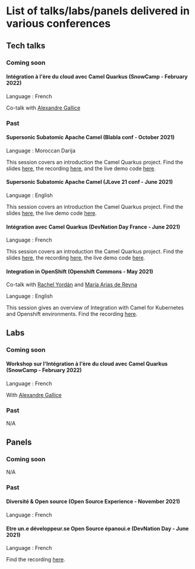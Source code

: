 # List of talks/labs/panels delivered in various conferences

## Tech talks

### Coming soon

#### Intégration à l'ère du cloud avec Camel Quarkus (SnowCamp - February 2022)

Language : French

Co-talk with [Alexandre Gallice](https://github.com/aldettinger)

### Past 

#### Supersonic Subatomic Apache Camel (Blabla conf - October 2021)

Language : Moroccan Darija

This session covers an introduction the Camel Quarkus project. Find the slides [here](https://github.com/zbendhiba/conference-talks/blob/main/2021/CQ-Blablaconf-20211029.pdf), the recording [here](https://youtu.be/BknWFNCCzEM), and the live demo code [here](https://github.com/zbendhiba/telegram-kafka).

#### Supersonic Subatomic Apache Camel (JLove 21 conf - June 2021)

Language : English

This session covers an introduction the Camel Quarkus project. Find the slides [here](https://github.com/zbendhiba/conference-talks/blob/main/2021/cq-jLove2021.pdf), the live demo code [here](https://github.com/zbendhiba/telegram-kafka).

#### Intégration avec Camel Quarkus (DevNation Day France - June 2021)

Language : French

This session covers an introduction the Camel Quarkus project. Find the slides [here](https://developers.redhat.com/sites/default/files/2021-07/Integration-camel-quarkus.pdf), the recording [here](https://youtu.be/Odalny4clS8), the live demo code [here](https://github.com/zbendhiba/camel-quarkus-devNation).

#### Integration in OpenShift (Openshift Commons - May 2021)

Co-talk with [Rachel Yordán](https://github.com/kahboom) and [María Arias de Reyna](https://github.com/Delawen)

Language : English

This session gives an overview of Integration with Camel for Kubernetes and Openshift environments. Find the recording [here](https://youtu.be/5dDsVmS9HKk).

## Labs

### Coming soon
#### Workshop sur l'Intégration à l'ère du cloud avec Camel Quarkus (SnowCamp - February 2022)

Language : French

With [Alexandre Gallice](https://github.com/aldettinger)

### Past 
N/A

## Panels

### Coming soon

N/A

### Past 

#### Diversité & Open source (Open Source Experience - November 2021)

Language : French

#### Etre un.e développeur.se Open Source épanoui.e (DevNation Day - June 2021)

Language : French

Find the recording [here](https://youtu.be/pleWDBfFhOg).
